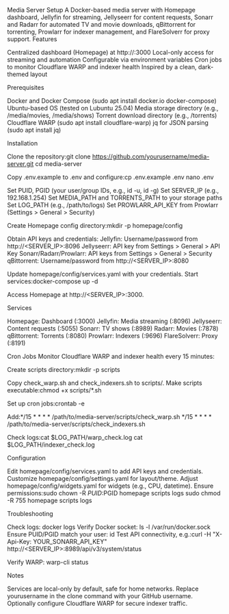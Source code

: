Media Server Setup
   A Docker-based media server with Homepage dashboard, Jellyfin for streaming, Jellyseerr for content requests, Sonarr and Radarr for automated TV and movie downloads, qBittorrent for torrenting, Prowlarr for indexer management, and FlareSolverr for proxy support.
Features

Centralized dashboard (Homepage) at http://<your-ip>:3000
Local-only access for streaming and automation
Configurable via environment variables
Cron jobs to monitor Cloudflare WARP and indexer health
Inspired by a clean, dark-themed layout

Prerequisites

Docker and Docker Compose (sudo apt install docker.io docker-compose)
Ubuntu-based OS (tested on Lubuntu 25.04)
Media storage directory (e.g., /media/movies, /media/shows)
Torrent download directory (e.g., /torrents)
Cloudflare WARP (sudo apt install cloudflare-warp)
jq for JSON parsing (sudo apt install jq)

Installation

Clone the repository:git clone https://github.com/yourusername/media-server.git
cd media-server


Copy .env.example to .env and configure:cp .env.example .env
nano .env


Set PUID, PGID (your user/group IDs, e.g., id -u, id -g)
Set SERVER_IP (e.g., 192.168.1.254)
Set MEDIA_PATH and TORRENTS_PATH to your storage paths
Set LOG_PATH (e.g., /path/to/logs)
Set PROWLARR_API_KEY from Prowlarr (Settings > General > Security)


Create Homepage config directory:mkdir -p homepage/config


Obtain API keys and credentials:
Jellyfin: Username/password from http://<SERVER_IP>:8096
Jellyseerr: API key from Settings > General > API Key
Sonarr/Radarr/Prowlarr: API keys from Settings > General > Security
qBittorrent: Username/password from http://<SERVER_IP>:8080


Update homepage/config/services.yaml with your credentials.
Start services:docker-compose up -d


Access Homepage at http://<SERVER_IP>:3000.

Services

Homepage: Dashboard (:3000)
Jellyfin: Media streaming (:8096)
Jellyseerr: Content requests (:5055)
Sonarr: TV shows (:8989)
Radarr: Movies (:7878)
qBittorrent: Torrents (:8080)
Prowlarr: Indexers (:9696)
FlareSolverr: Proxy (:8191)

Cron Jobs
   Monitor Cloudflare WARP and indexer health every 15 minutes:

Create scripts directory:mkdir -p scripts


Copy check_warp.sh and check_indexers.sh to scripts/.
Make scripts executable:chmod +x scripts/*.sh


Set up cron jobs:crontab -e

Add:*/15 * * * * /path/to/media-server/scripts/check_warp.sh
*/15 * * * * /path/to/media-server/scripts/check_indexers.sh


Check logs:cat $LOG_PATH/warp_check.log
cat $LOG_PATH/indexer_check.log



Configuration

Edit homepage/config/services.yaml to add API keys and credentials.
Customize homepage/config/settings.yaml for layout/theme.
Adjust homepage/config/widgets.yaml for widgets (e.g., CPU, datetime).
Ensure permissions:sudo chown -R $PUID:$PGID homepage scripts logs
sudo chmod -R 755 homepage scripts logs



Troubleshooting

Check logs: docker logs <service>
Verify Docker socket: ls -l /var/run/docker.sock
Ensure PUID/PGID match your user: id
Test API connectivity, e.g.:curl -H "X-Api-Key: YOUR_SONARR_API_KEY" http://<SERVER_IP>:8989/api/v3/system/status


Verify WARP: warp-cli status

Notes

Services are local-only by default, safe for home networks.
Replace yourusername in the clone command with your GitHub username.
Optionally configure Cloudflare WARP for secure indexer traffic.

